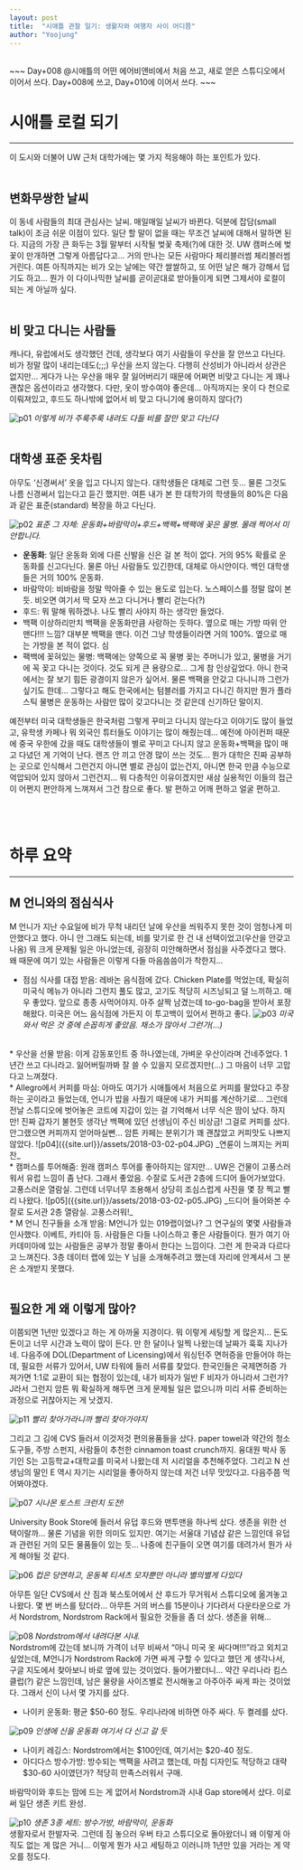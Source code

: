 ```yaml
---
layout: post
title:  "시애틀 관찰 일기: 생활자와 여행자 사이 어디쯤"
author: "Yoojung"
---
```

<br>
~~~
Day+008 @시애틀의 어떤 에어비앤비에서 처음 쓰고, 새로 얻은 스튜디오에서 이어서 쓰다.
Day+008에 쓰고, Day+010에 이어서 쓰다. 
~~~
<br>

# 시애틀 로컬 되기
---

이 도시와 더불어 UW 근처 대학가에는 몇 가지 적응해야 하는 포인트가 있다. 
<br>
<br>
## 변화무쌍한 날씨
이 동네 사람들의 최대 관심사는 날씨. 매일매일 날씨가 바뀐다. 덕분에 잡담(small talk)이 조금 쉬운 이점이 있다. 일단 할 말이 없을 때는 무조건 날씨에 대해서 말하면 된다. 지금의 가장 큰 화두는 3월 말부터 시작될 벚꽃 축제(?)에 대한 것. UW 캠퍼스에 벚꽃이 만개하면 그렇게 아름답다고... 거의 만나는 모든 사람마다 체리블러썸 체리블러썸 거린다. 여튼 아직까지는 비가 오는 날에는 약간 쌀쌀하고, 또 어떤 날은 해가 강해서 덥기도 하고... 뭔가 이 다이나믹한 날씨를 곧이곧대로 받아들이게 되면 그제서야 로컬이 되는 게 아닐까 싶다. 
<br>
<br>
## 비 맞고 다니는 사람들 
캐나다, 유럽에서도 생각했던 건데, 생각보다 여기 사람들이 우산을 잘 안쓰고 다닌다. 비가 정말 많이 내리는데도(;;;) 우산을 쓰지 않는다. 다행히 산성비가 아니라서 상관은 없지만... 게다가 나는 우산을 매우 잘 잃어버리기 때문에 어쩌면 비맞고 다니는 게 꽤나 괜찮은 옵션이라고 생각했다. 다만, 옷이 방수여야 좋은데... 아직까지는 옷이 다 천으로 이뤄져있고, 후드도 하나밖에 없어서 비 맞고 다니기에 용이하지 않다(?)

![p01]({{site.url}}/assets/2018-03-02-p01.JPG)
_이렇게 비가 주룩주룩 내려도 다들 비를 잘만 맞고 다닌다_
<br>
<br>
## 대학생 표준 옷차림
아무도 ‘신경써서’ 옷을 입고 다니지 않는다. 대학생들은 대체로 그런 듯... 물론 그것도 나름 신경써서 입는다고 듣긴 했지만. 여튼 내가 본 한 대학가의 학생들의 80%은 다음과 같은 표준(standard) 복장을  하고 다닌다. 

![p02]({{site.url}}/assets/2018-03-02-p02.JPG)
_표준 그 자체: 운동화+바람막이+후드+백팩+백팩에 꽂은 물병. 몰래 찍어서 미안합니다._

* **운동화**: 일단 운동화 외에 다른 신발을 신은 걸 본 적이 없다. 거의 95% 확률로 운동화를 신고다닌다. 물론 아닌 사람들도 있긴한데, 대체로 아시안이다. 백인 대학생들은 거의 100% 운동화.
* 바람막이: 비바람을 정말 막아줄 수 있는 용도로 입는다. 노스페이스를 정말 많이 본 듯. 비오면 여기서 딱 모자 쓰고 다니거나 빨리 걷는다(?)
* 후드: 뭐 말해 뭐하겠나. 나도 빨리 사야지 하는 생각만 들었다.
* 백팩 이상하리만치 백팩을 운동화만큼 사랑하는 듯하다. 옆으로 매는 가방 따위 안맨다!!! 느낌? 대부분 백팩을 맨다. 이건 그냥 학생들이라면 거의 100%. 옆으로 매는 가방을 본 적이 없다. 심
* 팩백에 꽂혀있는 물병: 백팩에는 양쪽으로 꼭 물병 꽂는 주머니가 있고, 물병을 거기에 꼭 꽂고 다니는 것이다. 것도 되게 큰 용량으로... 그게 참 인상깊었다. 아니 한국에서는 잘 보기 힘든 광경이지 않은가 싶어서. 물론 백팩을 안갖고 다니니까 그런가 싶기도 한데... 그렇다고 해도 한국에서는 텀블러를 가지고 다니긴 하지만 뭔가 플라스틱 물병은 운동하는 사람만 많이 갖고다니는 것 같은데 신기하단 말이지.

예전부터 미국 대학생들은 한국처럼 그렇게 꾸미고 다니지 않는다고 이야기도 많이 들었고, 유학생 카페나 뭐 외국인 튜터들도 이야기는 많이 해줬는데... 예전에 아이컨퍼 때문에 중국 우한에 갔을 때도 대학생들이 별로 꾸미고 다니지 않고 운동화+백팩을 많이 매고 다녔던 게 기억이 난다. 렌즈 안 끼고 안경 많이 쓰는 것도... 뭔가 대학은 진짜 공부하는 곳으로 인식해서 그런건지 아니면 별로 관심이 없는건지, 아니면 한국 만큼 수능으로 억압되어 있지 않아서 그런건지... 뭐 다층적인 이유이겠지만 새삼 실용적인 이들의 접근이 어쩐지 편안하게 느껴져서 그건 참으로 좋다. 발 편하고 어깨 편하고 얼굴 편하고. 

<br>
<br>

# 하루 요약
---
## M 언니와의 점심식사
M 언니가 지난 수요일에 비가 무척 내리던 날에 우산을 씌워주지 못한 것이 엄청나게 미안했다고 했다. 아니 안 그래도 되는데, 비를 맞기로 한 건 내 선택이었고(우산을 안갖고 나옴) 뭐 크게 문제될 일은 아니었는데, 굉장히 미안해하면서 점심을 사주겠다고 했다. 왜 때문에 여기 있는 사람들은 이렇게 다들 마음씀씀이가 착한지...
<br>
* 점심 식사를 대접 받음: 레바논 음식점에 갔다. Chicken Plate를 먹었는데, 확실히 미국식 메뉴가 아니라 그런지 풀도 많고, 고기도 적당히 시즈닝되고 덜 느끼하고. 매우 좋았다. 앞으로 종종 사먹어야지. 아주 살짝 남겼는데 to-go-bag을 받아서 포장해왔다. 미국은 어느 음식점에 가든지 이 투고백이 있어서 편하고 좋다.
![p03]({{site.url}}/assets/2018-03-02-p03.JPG)
_미국 와서 먹은 것 중에 손꼽히게 좋았음. 채소가 많아서 그런가(...)_
<br>
* 우산을 선물 받음: 이게 감동포인트 중 하나였는데, 가벼운 우산이라며 건네주었다. 1년간 쓰고 다니라고. 잃어버릴까봐 잘 쓸 수 있을지 모르겠지만(...) 그 마음이 너무 고맙다고 느껴졌다.
<br>
* Allegro에서 커피를 마심: 아마도 여기가 시애틀에서 처음으로 커피를 팔았다고 주장하는 곳이라고 들었는데, 언니가 밥을 사줬기 때문에 내가 커피를 계산하기로... 그런데 전날 스튜디오에 벗어놓은 코트에 지갑이 있는 걸 기억해서 너무 식은 땀이 났다. 하지만! 진짜 갑자기 불현듯 생각난 백팩에 있던 선생님이 주신 비상금! 그걸로 커피를 샀다. 안그랬으면 커피까지 얻어마실뻔... 암튼 카페는 분위기가 꽤 괜찮았고 커피맛도 나쁘지 않았다.
![p04]({{site.url}}/assets/2018-03-02-p04.JPG)
_연륜이 느껴지는 커피잔_
<br>
* 캠퍼스를 투어해줌: 원래 캠퍼스 투어를 좋아하지는 않지만... UW은 건물이 고풍스러워서 유럽 느낌이 좀 난다. 그래서 좋았음. 수잘로 도서관 2층에 드디어 들어가보았다. 고풍스러운 열람실. 그런데 너무너무 조용해서 상당히 조심스럽게 사진을 몇 장 찍고 빨리 나왔다. 
![p05]({{site.url}}/assets/2018-03-02-p05.JPG)
_드디어 들어와본 수잘로 도서관 2층 열람실. 고풍스러워!_
<br>
* M 언니 친구들을 소개 받음: M언니가 있는 019랩이었나? 그 연구실의 몇몇 사람들과 인사했다. 이베트, 카티아 등. 사람들은 다들 나이스하고 좋은 사람들이다. 뭔가 여기 아카데미아에 있는 사람들은 공부가 정말 좋아서 한다는 느낌이다. 그런 게 한국과 다르다고 느껴진다. 3층 데이터 랩에 있는 Y 님을 소개해주려고 했는데 자리에 안계셔서 그 분은 소개받지 못했다. 
<br>
<br>

## 필요한 게 왜 이렇게 많아?
이쯤되면 1년만 있겠다고 하는 게 아까울 지경이다. 뭐 이렇게 세팅할 게 많은지... 돈도 돈이고 너무 시간과 노력이 많이 든다. 만 한 달이나 일찍 나왔는데 날짜가 훅훅 지나가네. 다음주에 DOL(Department of Licensing)에서 워싱턴주 면허증을 만들어야 하는데, 필요한 서류가 있어서, UW 타워에 들러 서류를 찾았다. 한국인들은 국제면허증 가져가면 1:1로 교환이 되는 협정이 있는데, 내가 비자가 일반 F 비자가 아니라서 그런가? J라서 그런지 암튼 뭐 확실하게 해두면 크게 문제될 일은 없으니까 미리 서류 준비하는 과정으로 귀찮아지는 게 낫겠지.  

![p11]({{site.url}}/assets/2018-03-02-p11.JPG)
_빨리 찾아가라니까 빨리 찾아가야지_

그리고 그 김에 CVS 들러서 이것저것 편의용품들을 샀다. paper towel과 약간의 청소도구들, 주방 스펀지, 사람들이 추천한 cinnamon toast crunch까지. 융대원 박사 동기인 S는 고등학교+대학교를 미국서 나왔는데 저 시리얼을 추천해주었다. 그리고 N 선생님의 딸인 E 역시 자기는 시리얼을 좋아하지 않는데 저건 너무 맛있다고. 다음주쯤 먹어봐야겠다. 

![p07]({{site.url}}/assets/2018-03-02-p07.JPG)
_시나몬 토스트 크런치 도전!_

University Book Store에 들러서 유덥 후드와 맨투맨을 하나씩 샀다. 생존을 위한 선택이랄까... 물론 기념을 위한 의미도 있지만. 여기는 서울대 기념샵 같은 느낌인데 유덥과 관련된 거의 모든 물품들이 있는 듯... 나중에 친구들이 오면 여기를 데려가서 뭔가 사게 해야될 것 같다. 

![p06]({{site.url}}/assets/2018-03-02-p06.JPG)
_컵은 당연하고, 운동복 티셔츠 모자뿐만 아니라 별의별게 다있다_

아무튼 일단 CVS에서 산 짐과 북스토어에서 산 후드가 무거워서 스튜디오에 옮겨놓고 나왔다. 몇 번 버스를 탔더라... 아무튼 거의 버스를 15분이나 기다려서 다운타운으로 가서 Nordstrom, Nordstrom Rack에서 필요한 것들을 좀 더 샀다. 생존을 위해... 

![p08]({{site.url}}/assets/2018-03-02-p08.JPG)
_Nordstrom에서 내려다본 시내._
<br>
Nordstrom에 갔는데 보니까 가격이 너무 비싸서 “아니 미국 옷 싸다며!!!”라고 외치고 싶었는데, M언니가 Nordstrom Rack에 가면 싸게 구할 수 있다고 했던 게 생각나서, 구글 지도에서 찾아보니 바로 옆에 있는 것이었다. 들어가봤더니... 약간 우리나라 킴스클럽(?) 같은 느낌인데, 남은 물량을 사이즈별로 전시해놓고 아주아주 싸게 파는 것이었다. 그래서 신이 나서 몇 가지를 샀다. 
* 나이키 운동화: 평균 $50-60 정도. 우리나라에 비하면 아주 싸다. 두 켤레를 샀다. 

![p09]({{site.url}}/assets/2018-03-02-p09.JPG)
_인생에 신을 운동화 여기서 다 신고 갈 듯_
<br>
* 나이키 레깅스: Nordstrom에서는 $100인데, 여기서는 $20-40 정도. 
* 아디다스 방수가방: 방수되는 백팩을 사려고 했는데, 마침 디자인도 적당하고 대략 $30-60 사이였던가? 적당히 만족스러워서 구매.

바람막이와 후드는 맘에 드는 게 없어서 Nordstrom과 시내 Gap store에서 샀다. 이로써 일단 생존 키트 완성. 

![p10]({{site.url}}/assets/2018-03-02-p10.JPG)
_생존 3종 세트: 방수가방, 바람막이, 운동화_
<br>
생활자로서 한발자국. 그런데 짐 놓으러 우버 타고 스튜디오로 돌아왔더니 왜 이렇게 아직도 없는 게 많은 거니... 이렇게 뭔가 사고 세팅하고 이러니까 1년만 있을 거라는 게 약오를 정도다. 


